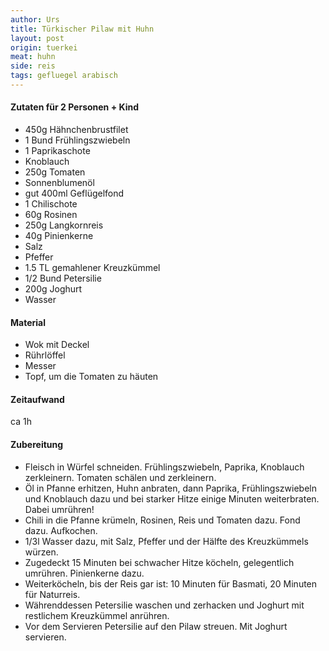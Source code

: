 ```yaml
---
author: Urs
title: Türkischer Pilaw mit Huhn
layout: post
origin: tuerkei
meat: huhn
side: reis
tags: gefluegel arabisch
---
```

#### Zutaten für 2 Personen + Kind
* 450g Hähnchenbrustfilet
* 1 Bund Frühlingszwiebeln
* 1 Paprikaschote
* Knoblauch
* 250g Tomaten
* Sonnenblumenöl
* gut 400ml Geflügelfond
* 1 Chilischote
* 60g Rosinen
* 250g Langkornreis
* 40g Pinienkerne
* Salz
* Pfeffer
* 1.5 TL gemahlener Kreuzkümmel
* 1/2 Bund Petersilie
* 200g Joghurt
* Wasser

#### Material
 * Wok mit Deckel
 * Rührlöffel
 * Messer
 * Topf, um die Tomaten zu häuten

#### Zeitaufwand
 ca 1h

#### Zubereitung
 * Fleisch in Würfel schneiden. Frühlingszwiebeln, Paprika, Knoblauch zerkleinern. Tomaten schälen und zerkleinern.
 * Öl in Pfanne erhitzen, Huhn anbraten, dann Paprika, Frühlingszwiebeln und Knoblauch dazu und bei starker Hitze einige Minuten weiterbraten. Dabei umrühren!
 * Chili in die Pfanne krümeln, Rosinen, Reis und Tomaten dazu. Fond dazu. Aufkochen.
 * 1/3l Wasser dazu, mit Salz, Pfeffer und der Hälfte des Kreuzkümmels würzen.
 * Zugedeckt 15 Minuten bei schwacher Hitze köcheln, gelegentlich umrühren. Pinienkerne dazu.
 * Weiterköcheln, bis der Reis gar ist: 10 Minuten für Basmati, 20 Minuten für Naturreis.
 * Währenddessen Petersilie waschen und zerhacken und Joghurt mit restlichem Kreuzkümmel anrühren.
 * Vor dem Servieren Petersilie auf den Pilaw streuen. Mit Joghurt servieren.
